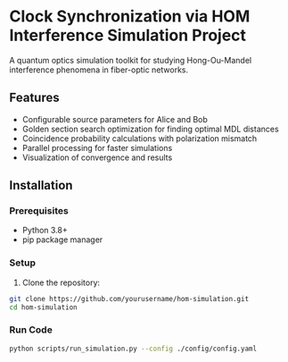# Clock Synchronization via HOM Interference Simulation Project

A quantum optics simulation toolkit for studying Hong-Ou-Mandel interference phenomena in fiber-optic networks.

## Features

- Configurable source parameters for Alice and Bob
- Golden section search optimization for finding optimal MDL distances
- Coincidence probability calculations with polarization mismatch
- Parallel processing for faster simulations
- Visualization of convergence and results

## Installation

### Prerequisites
- Python 3.8+
- pip package manager

### Setup
1. Clone the repository:
```bash
git clone https://github.com/yourusername/hom-simulation.git
cd hom-simulation
```

### Run Code
```bash
python scripts/run_simulation.py --config ./config/config.yaml
```
